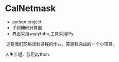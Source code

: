 # CalNetmask

- python project
- 子网掩码计算器
- 界面采用wxpytohn,工具采用IPy

  这是我们网络规划课程的作业，算是我完成的一个小项目。
  
  
 人生苦短，我用python.
